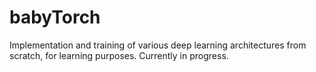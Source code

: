 # babyTorch
Implementation and training of various deep learning architectures from scratch, for learning purposes.
Currently in progress.
